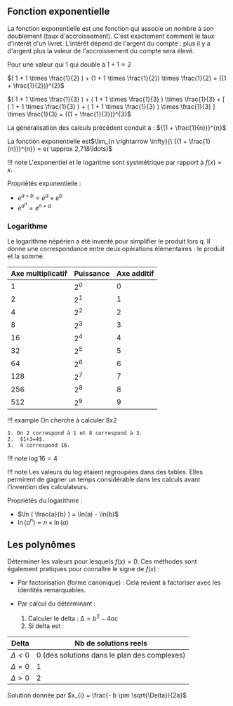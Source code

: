 ## Fonction exponentielle

La fonction exponentielle est une fonction qui associe un nombre à son doublement (taux d'accroissement). C'est exactement comment le taux d'intérêt d'un livret. L'intérêt dépend de l'argent du compte : plus il y a d'argent plus la valeur de l'accroissement du compte sera élevé.

Pour une valeur qui 1 qui double à $1 + 1 = 2$

$( 1 + 1 \times \frac{1}{2} ) + (1 + 1 \times \frac{1}{2}) \times \frac{1}{2} = {(1 + \frac{1}{2})}^{2}$

$( 1 + 1 \times \frac{1}{3} ) + ( 1 + 1 \times \frac{1}{3} ) \times \frac{1}{3} + [ ( 1 + 1 \times \frac{1}{3} ) + ( 1 + 1 \times \frac{1}{3} ) \times \frac{1}{3} ] \times \frac{1}{3} = {(1 + \frac{1}{3})}^{3}$

La généralisation des calculs précédent conduit à :
${(1 + \frac{1}{n})}^{n}$

La fonction exponentielle est$\lim_{n \rightarrow \infty}{\ {(1 + \frac{1}{n})}^{n}} = e( \approx 2,718\ldots)$

!!! note
	L'exponentiel et le logaritme sont systmétrique par rapport à $f(x) = x$.

Propriétés exponentielle :

* $e^{a + b} = e^{a} \times e^{b}$
* $e^{a^{n}} = e^{n \times a}$

### Logarithme

Le logarithme népérien a été inventé pour simplifier le produit lors q. Il donne une correspondance entre deux opérations élémentaires : le produit et la somme.

Axe multiplicatif 	| Puissance | Axe additif
--------------------|-----------|---------------------
1                 	| $2^{0}$  	| 0
2 					| $2^{1}$	| 1
4 					| $2^{2}$ 	| 2
8 					| $2^{3}$ 	| 3
16 					| $2^{4}$ 	| 4
32 					| $2^{5}$ 	| 5
64 					| $2^{6}$ 	| 6
128 				| $2^{7}$ 	| 7
256 				| $2^{8}$ 	| 8
512 				| $2^{9}$ 	| 9

!!! example
	On cherche à calculer 8x2

	1. On 2 correspond à 1 et 8 correspond à 3.
	2.  $1+3=4$.
	3.  4 correspond 16.

!!! note
	$\log 16 = 4$

!!! note
	Les valeurs du log étaient regroupées dans des tables. Elles permirent de gagner un temps considérable dans les calculs avant l'invention des calculateurs.

Propriétés du logarithme :

* $\ln ( \frac{a}{b} ) = \ln(a) - \ln(b)$
* $\ln( a^{n} ) = n \times \ln(a)$

## Les polynômes

Déterminer les valeurs pour lesquels $f(x) = 0$. Ces méthodes sont également pratiques pour connaître le signe de $f(x)$ :

* Par factorisation (forme canonique) : Cela revient à factoriser avec les identités remarquables.
* Par calcul du déterminant :
  
    1. Calculer le delta : $\mathrm{\Delta} = b^{2} - 4ac$
    2. Si delta est :

Delta 			| Nb de solutions reels
----------------|----------------
$\Delta < 0$	| 0 (des solutions dans le plan des complexes)
$\Delta = 0$	| 1
$\Delta > 0$	| 2

Solution donnée par $x_{i} = \frac{- b \pm \sqrt{\Delta}}{2a}$

